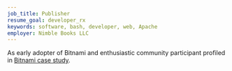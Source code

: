 ```yaml
---
job_title: Publisher
resume_goal: developer_rx
keywords: software, bash, developer, web, Apache
employer: Nimble Books LLC
---
```

As early adopter of Bitnami and enthusiastic community participant profiled in [Bitnami case study](https://blog.bitnami.com/2012/08/bitnami-customer-spotlight-nimble-books.html).